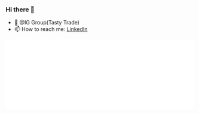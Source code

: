 ### Hi there 👋
- 🔭 @IG Group(Tasty Trade)
- 📫 How to reach me: [LinkedIn](https://www.linkedin.com/in/rstkhldntsk/)

<img alt="metrics" src="github-metrics.svg">
